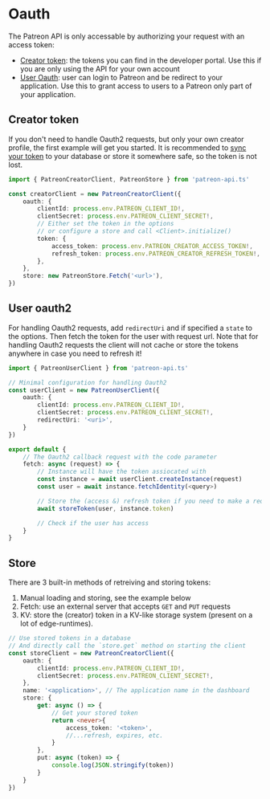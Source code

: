 # Oauth

The Patreon API is only accessable by authorizing your request with an access token:

- [Creator token](#creator-token): the tokens you can find in the developer portal. Use this if you are only using the API for your own account
- [User Oauth](#user-oauth2): user can login to Patreon and be redirect to your application. Use this to grant access to users to a Patreon only part of your application.

## Creator token

If you don't need to handle Oauth2 requests, but only your own creator profile, the first example will get you started.
It is recommended to [sync your token](#store) to your database or store it somewhere safe, so the token is not lost.

```ts
import { PatreonCreatorClient, PatreonStore } from 'patreon-api.ts'

const creatorClient = new PatreonCreatorClient({
    oauth: {
        clientId: process.env.PATREON_CLIENT_ID!,
        clientSecret: process.env.PATREON_CLIENT_SECRET!,
        // Either set the token in the options
        // or configure a store and call <Client>.initialize()
        token: {
            access_token: process.env.PATREON_CREATOR_ACCESS_TOKEN!,
            refresh_token: process.env.PATREON_CREATOR_REFRESH_TOKEN!,
        },
    },
    store: new PatreonStore.Fetch('<url>'),
})
```

## User oauth2

For handling Oauth2 requests, add `redirectUri` and if specified a `state` to the options.
Then fetch the token for the user with request url.
Note that for handling Oauth2 requests the client will not cache or store the tokens anywhere in case you need to refresh it!

```ts
import { PatreonUserClient } from 'patreon-api.ts'

// Minimal configuration for handling Oauth2
const userClient = new PatreonUserClient({
    oauth: {
        clientId: process.env.PATREON_CLIENT_ID!,
        clientSecret: process.env.PATREON_CLIENT_SECRET!,
        redirectUri: '<uri>',
    }
})

export default {
    // The Oauth2 callback request with the code parameter
    fetch: async (request) => {
        // Instance will have the token assiocated with 
        const instance = await userClient.createInstance(request)
        const user = await instance.fetchIdentity(<query>)

        // Store the (access &) refresh token if you need to make a request later
        await storeToken(user, instance.token)

        // Check if the user has access
    }
}
```

## Store

There are 3 built-in methods of retreiving and storing tokens:

1. Manual loading and storing, see the example below
2. Fetch: use an external server that accepts `GET` and `PUT` requests
3. KV: store the (creator) token in a KV-like storage system (present on a lot of edge-runtimes).

```ts
// Use stored tokens in a database
// And directly call the `store.get` method on starting the client
const storeClient = new PatreonCreatorClient({
    oauth: {
        clientId: process.env.PATREON_CLIENT_ID!,
        clientSecret: process.env.PATREON_CLIENT_SECRET!,
    },
    name: '<application>', // The application name in the dashboard
    store: {
        get: async () => {
            // Get your stored token
            return <never>{
                access_token: '<token>',
                //...refresh, expires, etc.
            }
        },
        put: async (token) => {
            console.log(JSON.stringify(token))
        }
    }
})
```
